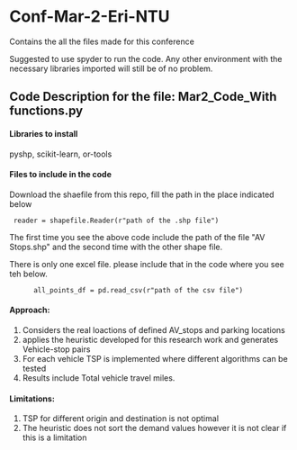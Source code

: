 # Conf-Mar-2-Eri-NTU
Contains the all the files made for this conference

Suggested to use spyder to run the code. Any other environment with the necessary libraries imported will still be of no problem.

## Code Description for the file: Mar2_Code_With functions.py

#### Libraries to install
pyshp, scikit-learn, or-tools

#### Files to include in the code
Download the shaefile from this repo, fill the path in the place indicated below

     reader = shapefile.Reader(r"path of the .shp file")
The first time you see the above code include the path of the file "AV Stops.shp" and the second time with the other shape file.

There is only one excel file. please include that in the code where you see teh below.

          all_points_df = pd.read_csv(r"path of the csv file")
          
#### Approach:
1. Considers the real loactions of defined AV_stops and parking locations
2. applies the heuristic developed for this research work and generates Vehicle-stop pairs
3. For each vehicle TSP is implemented where different algorithms can be tested
4. Results include Total vehicle travel miles.

#### Limitations:
1. TSP for different origin and destination is not optimal
2. The heuristic does not sort the demand values however it is not clear if this is a limitation


